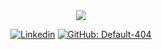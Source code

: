 <div align="center">
  
<img src="https://i.imgur.com/0EmSB8D.gif" />

[![Linkedin](https://img.shields.io/badge/-guilherme-blue?style=flat-square&logo=Linkedin&logoColor=white&link=https://www.linkedin.com/in/guilherme-emanoel/)](https://www.linkedin.com/in/guilherme-emanoel/)
[![GitHub: Default-404](https://img.shields.io/github/followers/Default-404?label=follow&style=social)](https://github.com/Default-404)

</div>
